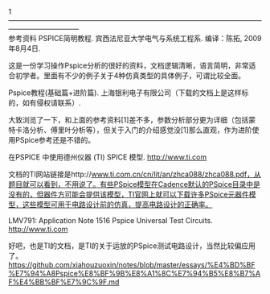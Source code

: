 1——————————————————————————————————————————————  
参考资料
PSPICE简明教程. 宾西法尼亚大学电气与系统工程系. 编译：陈拓, 2009年8月4日.

这是一份学习操作Pspice分析的很好的资料，文档逻辑清晰，语言简明，非常适合初学者。里面有不少的例子关于4种仿真类型的具体例子，可谓比较全面。

Pspice教程(基础篇+进阶篇). 上海银利电子有限公司（下载的文档上是这样标的，如有侵权请联系）.

大致浏览了一下，和上面的参考资料[1]差不多，参数分析部分更为详细（包括蒙特卡洛分析、傅里叶分析等），但关于入门的介绍感觉没[1]那么直观，作为进阶使用PSpice参考还是不错的。

在PSPICE 中使用德州仪器 (TI) SPICE 模型. http://www.ti.com

文档的TI网站链接是http://www.ti.com.cn/cn/lit/an/zhca088/zhca088.pdf，从题目就可以看到，不用说了。有些PSpice模型在Cadence默认的PSpice目录中是没有的，但器件方可能会提供该模型，TI官网上就可以下载许多PSpice元器件模型，这些模型可用于电路设计前的仿真，提高电路设计的正确率。

LMV791: Application Note 1516 Pspice Universal Test Circuits. http://www.ti.com

好吧，也是TI的文档，是TI的关于运放的PSpice测试电路设计，当然比较偏应用了。  
https://github.com/xiahouzuoxin/notes/blob/master/essays/%E4%BD%BF%E7%94%A8Pspice%E8%BF%9B%E8%A1%8C%E7%94%B5%E8%B7%AF%E4%BB%BF%E7%9C%9F.md  



